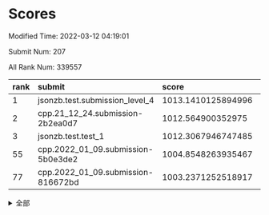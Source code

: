 # Scores

Modified Time: 2022-03-12 04:19:01

Submit Num: 207

All Rank Num: 339557

| rank |               submit               |       score        |       sigma        | pk_num |
| :--- | :--------------------------------- | :----------------- | :----------------- | :----- |
| 1    | jsonzb.test.submission_level_4     | 1013.1410125894996 | 0.8380219751882576 | 6561   |
| 2    | cpp.21_12_24.submission-2b2ea0d7   | 1012.564900352975  | 0.8018908152478442 | 6557   |
| 3    | jsonzb.test.test_1                 | 1012.3067946747485 | 0.7922750404427273 | 6562   |
| 55   | cpp.2022_01_09.submission-5b0e3de2 | 1004.8548263935467 | 0.7154448482343266 | 6561   |
| 77   | cpp.2022_01_09.submission-816672bd | 1003.2371252518917 | 0.7165242797664847 | 6559   |


<details>
<summary>全部</summary>

| rank |                 submit                 |       score        |       sigma        | pk_num |
| :--- | :------------------------------------- | :----------------- | :----------------- | :----- |
| 1    | jsonzb.test.submission_level_4         | 1013.1410125894996 | 0.8380219751882576 | 6561   |
| 2    | cpp.21_12_24.submission-2b2ea0d7       | 1012.564900352975  | 0.8018908152478442 | 6557   |
| 3    | jsonzb.test.test_1                     | 1012.3067946747485 | 0.7922750404427273 | 6562   |
| 4    | gobigger.level_3.submission_level_3_6  | 1011.8038789889112 | 0.7727858126787028 | 6567   |
| 5    | gobigger.level_3.submission_level_3_36 | 1011.7988962391552 | 0.7827015678664594 | 6566   |
| 6    | gobigger.level_3.submission_level_3_3  | 1011.6826454746944 | 0.756998661092247  | 6557   |
| 7    | gobigger.level_3.submission_level_3_42 | 1011.3874296083029 | 0.7897254459741712 | 6562   |
| 8    | gobigger.level_3.submission_level_3_20 | 1011.1311158484206 | 0.7885176516313885 | 6560   |
| 9    | gobigger.level_3.submission_level_3_48 | 1011.0997326457416 | 0.7794882082821974 | 6558   |
| 10   | gobigger.level_3.submission_level_3_34 | 1010.9627135222327 | 0.7658295208085101 | 6559   |
| 11   | gobigger.level_3.submission_level_3_5  | 1010.9348296706984 | 0.757477269424885  | 6564   |
| 12   | gobigger.level_3.submission_level_3_30 | 1010.8740493087795 | 0.7868659179012302 | 6560   |
| 13   | gobigger.level_3.submission_level_3_37 | 1010.6951745480777 | 0.7753403353697796 | 6563   |
| 14   | gobigger.level_3.submission_level_3_7  | 1010.6535744050943 | 0.7875912289946272 | 6564   |
| 15   | gobigger.level_3.submission_level_3_47 | 1010.6086523837532 | 0.7599939656545933 | 6564   |
| 16   | gobigger.level_3.submission_level_3_16 | 1010.4588840423548 | 0.7505785277152488 | 6556   |
| 17   | gobigger.level_3.submission_level_3_2  | 1010.4460500961562 | 0.7648447053691622 | 6562   |
| 18   | gobigger.level_3.submission_level_3_18 | 1010.3249914770853 | 0.7517072361531881 | 6562   |
| 19   | gobigger.level_3.submission_level_3_39 | 1010.2578217376652 | 0.7716271503873923 | 6557   |
| 20   | gobigger.level_3.submission_level_3_1  | 1010.2399133852899 | 0.7441980383281445 | 6562   |
| 21   | gobigger.level_3.submission_level_3_17 | 1010.1588198061561 | 0.7643218121211771 | 6563   |
| 22   | gobigger.level_3.submission_level_3_22 | 1010.1550128442686 | 0.7530157054928327 | 6559   |
| 23   | gobigger.level_3.submission_level_3_43 | 1010.1079383751552 | 0.7679826771615331 | 6564   |
| 24   | gobigger.level_3.submission_level_3_41 | 1010.0859615514393 | 0.7719442831790926 | 6563   |
| 25   | gobigger.level_3.submission_level_3_35 | 1010.0841368689956 | 0.7760633661656675 | 6563   |
| 26   | gobigger.level_3.submission_level_3_31 | 1010.0778601128111 | 0.7451437498392339 | 6562   |
| 27   | gobigger.level_3.submission_level_3_45 | 1010.0279931615256 | 0.747578635080234  | 6565   |
| 28   | gobigger.level_3.submission_level_3_25 | 1010.0147342447104 | 0.7691338503809584 | 6556   |
| 29   | gobigger.level_3.submission_level_3_33 | 1009.9988939925244 | 0.7563499763988348 | 6567   |
| 30   | gobigger.level_3.submission_level_3_0  | 1009.9879569895189 | 0.7504280837531397 | 6562   |
| 31   | gobigger.level_3.submission_level_3_11 | 1009.9718982079802 | 0.7473440149268606 | 6562   |
| 32   | gobigger.level_3.submission_level_3_46 | 1009.9540055414149 | 0.7631057494087561 | 6565   |
| 33   | gobigger.level_3.submission_level_3_32 | 1009.9501195709533 | 0.7493412204022964 | 6560   |
| 34   | gobigger.level_3.submission_level_3_10 | 1009.9471293964336 | 0.7515705301839106 | 6561   |
| 35   | gobigger.level_3.submission_level_3_23 | 1009.9152963609762 | 0.7659180912357069 | 6561   |
| 36   | gobigger.level_3.submission_level_3_40 | 1009.8981268279476 | 0.7819477481948878 | 6558   |
| 37   | gobigger.level_3.submission_level_3_21 | 1009.8808137525716 | 0.7513906232038786 | 6560   |
| 38   | gobigger.level_3.submission_level_3_12 | 1009.8468512126259 | 0.7321867701460014 | 6558   |
| 39   | gobigger.level_3.submission_level_3_28 | 1009.8434011190201 | 0.7581640611936982 | 6564   |
| 40   | gobigger.level_3.submission_level_3_44 | 1009.8041382254632 | 0.7753290334309146 | 6562   |
| 41   | gobigger.level_3.submission_level_3_38 | 1009.7937688120385 | 0.7454631740846867 | 6555   |
| 42   | gobigger.level_3.submission_level_3_26 | 1009.7565353000325 | 0.7442362969813332 | 6559   |
| 43   | gobigger.level_3.submission_level_3_14 | 1009.4423121453594 | 0.7832017643571316 | 6566   |
| 44   | gobigger.level_3.submission_level_3_49 | 1009.4356472750746 | 0.7537963948673104 | 6566   |
| 45   | gobigger.level_3.submission_level_3_13 | 1009.4339943580944 | 0.7498342715217147 | 6564   |
| 46   | gobigger.level_3.submission_level_3_19 | 1009.2627366385622 | 0.7687234016896491 | 6564   |
| 47   | gobigger.level_3.submission_level_3_27 | 1009.1920890210092 | 0.7413684255619776 | 6561   |
| 48   | gobigger.level_3.submission_level_3_9  | 1009.1140156723776 | 0.7331445872913873 | 6558   |
| 49   | gobigger.level_3.submission_level_3_24 | 1009.0980744766626 | 0.7506925892551523 | 6559   |
| 50   | gobigger.level_3.submission_level_3_15 | 1008.9052262636051 | 0.739317976925725  | 6560   |
| 51   | gobigger.level_3.submission_level_3_8  | 1008.7255438747416 | 0.7651874921109932 | 6560   |
| 52   | gobigger.level_3.submission_level_3_29 | 1008.7069438172431 | 0.7351438903978516 | 6561   |
| 53   | gobigger.level_3.submission_level_3_4  | 1007.7353644788685 | 0.7596161255336321 | 6560   |
| 54   | gobigger.level_1.submission_level_1_28 | 1005.1348910562002 | 0.7301271298340233 | 6555   |
| 55   | cpp.2022_01_09.submission-5b0e3de2     | 1004.8548263935467 | 0.7154448482343266 | 6561   |
| 56   | gobigger.level_1.submission_level_1_42 | 1004.4837414536088 | 0.7276708388826374 | 6562   |
| 57   | gobigger.level_1.submission_level_1_29 | 1004.4691912394975 | 0.7220006682879122 | 6563   |
| 58   | gobigger.level_1.submission_level_1_37 | 1004.4162414897339 | 0.7160639382674808 | 6567   |
| 59   | gobigger.level_1.submission_level_1_34 | 1004.2145165672442 | 0.7080927364329686 | 6564   |
| 60   | gobigger.level_1.submission_level_1_43 | 1004.2104986460238 | 0.7067517302369981 | 6565   |
| 61   | gobigger.level_1.submission_level_1_11 | 1004.1485342151535 | 0.7084577069625658 | 6556   |
| 62   | gobigger.level_1.submission_level_1_3  | 1003.9420282272782 | 0.7215963203758562 | 6564   |
| 63   | gobigger.level_1.submission_level_1_27 | 1003.9099108545237 | 0.724651373513869  | 6563   |
| 64   | gobigger.level_1.submission_level_1_26 | 1003.8784043547392 | 0.7274803844282658 | 6557   |
| 65   | gobigger.level_1.submission_level_1_4  | 1003.8633628012813 | 0.7236687696797188 | 6561   |
| 66   | gobigger.level_1.submission_level_1_24 | 1003.8360677184153 | 0.7398468164290867 | 6558   |
| 67   | gobigger.level_1.submission_level_1_21 | 1003.7483124320037 | 0.7148759545803911 | 6565   |
| 68   | gobigger.level_1.submission_level_1_17 | 1003.6948291994588 | 0.7072871488669095 | 6561   |
| 69   | gobigger.level_1.submission_level_1_6  | 1003.6529690852742 | 0.7193730155044445 | 6563   |
| 70   | gobigger.level_1.submission_level_1_25 | 1003.6460838518213 | 0.724611065380346  | 6559   |
| 71   | gobigger.level_1.submission_level_1_1  | 1003.552391488428  | 0.7157380475061342 | 6566   |
| 72   | gobigger.level_1.submission_level_1_36 | 1003.4930455723494 | 0.7142960253955297 | 6561   |
| 73   | gobigger.level_1.submission_level_1_40 | 1003.4646248014337 | 0.7185617102245472 | 6560   |
| 74   | gobigger.level_1.submission_level_1_16 | 1003.427089851927  | 0.7061228428750509 | 6562   |
| 75   | gobigger.level_1.submission_level_1_46 | 1003.3122318797512 | 0.7255004827523386 | 6560   |
| 76   | gobigger.level_1.submission_level_1_45 | 1003.2772650732682 | 0.7146453291482078 | 6557   |
| 77   | cpp.2022_01_09.submission-816672bd     | 1003.2371252518917 | 0.7165242797664847 | 6559   |
| 78   | gobigger.level_1.submission_level_1_0  | 1003.2366412654428 | 0.716829461470979  | 6564   |
| 79   | gobigger.level_1.submission_level_1_39 | 1003.1808980179414 | 0.7053833068417353 | 6554   |
| 80   | gobigger.level_1.submission_level_1_18 | 1003.1543467036506 | 0.7119251808705082 | 6559   |
| 81   | gobigger.level_1.submission_level_1_14 | 1003.1478459344406 | 0.726497146578238  | 6563   |
| 82   | gobigger.level_1.submission_level_1_23 | 1003.1134499376047 | 0.7177613149815001 | 6562   |
| 83   | gobigger.level_1.submission_level_1_44 | 1003.040974633047  | 0.7131101115192481 | 6565   |
| 84   | gobigger.level_1.submission_level_1_5  | 1003.0212498355147 | 0.7175078750387412 | 6565   |
| 85   | gobigger.level_1.submission_level_1_2  | 1002.9805100133103 | 0.7235331013039337 | 6557   |
| 86   | gobigger.level_1.submission_level_1_19 | 1002.970440489865  | 0.7104628941502688 | 6567   |
| 87   | gobigger.level_1.submission_level_1_38 | 1002.8949341392414 | 0.7092757915655516 | 6562   |
| 88   | gobigger.level_1.submission_level_1_32 | 1002.8888673360481 | 0.7113404615667971 | 6561   |
| 89   | gobigger.level_1.submission_level_1_48 | 1002.868151500118  | 0.7120628986792569 | 6554   |
| 90   | gobigger.level_1.submission_level_1_7  | 1002.8561650983509 | 0.7049291729801606 | 6558   |
| 91   | gobigger.level_1.submission_level_1_49 | 1002.7533791834339 | 0.7058994437099696 | 6567   |
| 92   | gobigger.level_1.submission_level_1_33 | 1002.7480406536871 | 0.7014926263763541 | 6569   |
| 93   | gobigger.level_1.submission_level_1_9  | 1002.7017887418643 | 0.7298004138357997 | 6560   |
| 94   | gobigger.level_1.submission_level_1_13 | 1002.6698421170947 | 0.7277347668977702 | 6564   |
| 95   | gobigger.level_1.submission_level_1_12 | 1002.5002617174949 | 0.710940703707517  | 6568   |
| 96   | gobigger.level_1.submission_level_1_31 | 1002.4495967653526 | 0.703210336277854  | 6563   |
| 97   | gobigger.level_1.submission_level_1_8  | 1002.4389313377434 | 0.7232721749034167 | 6565   |
| 98   | gobigger.level_1.submission_level_1_47 | 1002.320027664759  | 0.7138872393293542 | 6561   |
| 99   | gobigger.level_1.submission_level_1_35 | 1002.2170752494452 | 0.7043136498784154 | 6554   |
| 100  | gobigger.level_1.submission_level_1_30 | 1002.1993148311552 | 0.7100548884320749 | 6558   |
| 101  | gobigger.level_1.submission_level_1_15 | 1002.1903122959965 | 0.7134039373097073 | 6561   |
| 102  | gobigger.level_1.submission_level_1_41 | 1001.9970434265964 | 0.7171224116442085 | 6558   |
| 103  | gobigger.level_1.submission_level_1_20 | 1001.9818160576099 | 0.7201384400717361 | 6567   |
| 104  | gobigger.level_1.submission_level_1_22 | 1000.9502430154035 | 0.7139176631185948 | 6564   |
| 105  | gobigger.level_1.submission_level_1_10 | 1000.5575855368782 | 0.6979507792842573 | 6568   |
| 106  | gobigger.random.submission_random_26   | 998.1902229891214  | 0.7070184931480195 | 6557   |
| 107  | gobigger.random.submission_random_48   | 998.1181555096103  | 0.7069489469867466 | 6560   |
| 108  | gobigger.random.submission_random_34   | 997.7121140246609  | 0.707930902134561  | 6558   |
| 109  | gobigger.random.submission_random_31   | 997.6733178880719  | 0.7134473559782831 | 6565   |
| 110  | gobigger.random.submission_random_17   | 997.5590865754455  | 0.7071667157380158 | 6558   |
| 111  | gobigger.random.submission_random_36   | 997.1589379461778  | 0.7082075321650666 | 6563   |
| 112  | gobigger.random.submission_random_9    | 997.0807384312459  | 0.7058584251180227 | 6558   |
| 113  | gobigger.random.submission_random_4    | 996.9554006336931  | 0.7137521876175257 | 6561   |
| 114  | gobigger.random.submission_random_24   | 996.8563505481317  | 0.714884464094075  | 6557   |
| 115  | gobigger.random.submission_random_10   | 996.6050769357137  | 0.7142248800207399 | 6561   |
| 116  | gobigger.random.submission_random_38   | 996.5786916733823  | 0.702121032271039  | 6564   |
| 117  | gobigger.random.submission_random_44   | 996.4647838641538  | 0.6955077351244671 | 6565   |
| 118  | gobigger.random.submission_random_20   | 996.451257264677   | 0.706529287503344  | 6565   |
| 119  | gobigger.random.submission_random_13   | 996.4463225690702  | 0.7146567724792388 | 6559   |
| 120  | gobigger.random.submission_random_6    | 996.3910180989591  | 0.7058433747915054 | 6561   |
| 121  | gobigger.random.submission_random_11   | 996.385287881584   | 0.7142621008239117 | 6566   |
| 122  | gobigger.random.submission_random_43   | 996.3851890002837  | 0.7101450675805695 | 6563   |
| 123  | gobigger.random.submission_random_23   | 996.3807750752006  | 0.7155743563382148 | 6561   |
| 124  | gobigger.random.submission_random_3    | 996.3622067891755  | 0.7261884427236698 | 6565   |
| 125  | gobigger.random.submission_random_33   | 996.3615916990833  | 0.7113925662511842 | 6562   |
| 126  | gobigger.random.submission_random_39   | 996.3117349936605  | 0.7168441903100615 | 6562   |
| 127  | gobigger.random.submission_random_18   | 996.2560581089251  | 0.7151863185811737 | 6560   |
| 128  | gobigger.random.submission_random_40   | 996.255478854234   | 0.7139852622267797 | 6567   |
| 129  | gobigger.random.submission_random_35   | 996.2466220061533  | 0.6988597987686349 | 6554   |
| 130  | gobigger.random.submission_random_0    | 996.1905226685955  | 0.7126612306374904 | 6556   |
| 131  | gobigger.random.submission_random_5    | 996.1848353602908  | 0.7021424416532271 | 6554   |
| 132  | gobigger.random.submission_random_16   | 996.1658721641351  | 0.7050023989615037 | 6562   |
| 133  | gobigger.random.submission_random_37   | 996.0935236079526  | 0.7028446213647555 | 6565   |
| 134  | gobigger.random.submission_random_49   | 996.0891160406394  | 0.7141137541948733 | 6565   |
| 135  | gobigger.random.submission_random_21   | 996.0798152381939  | 0.6928348110815301 | 6564   |
| 136  | gobigger.random.submission_random_47   | 995.8707650477352  | 0.7244492760748381 | 6563   |
| 137  | gobigger.random.submission_random_46   | 995.8360089464043  | 0.7092971070967479 | 6562   |
| 138  | gobigger.random.submission_random_30   | 995.8263193446727  | 0.7102884824092446 | 6567   |
| 139  | gobigger.random.submission_random_22   | 995.818653290315   | 0.7046371053676588 | 6561   |
| 140  | gobigger.random.submission_random_2    | 995.7953725619933  | 0.7003901021122974 | 6560   |
| 141  | gobigger.random.submission_random_45   | 995.6113717012983  | 0.6992379318488985 | 6565   |
| 142  | gobigger.random.submission_random_12   | 995.5171369349562  | 0.7078463850115927 | 6563   |
| 143  | gobigger.random.submission_random_32   | 995.5090645312114  | 0.7080360514573029 | 6561   |
| 144  | gobigger.random.submission_random_27   | 995.4803553526598  | 0.7096073406993736 | 6561   |
| 145  | gobigger.random.submission_random_8    | 995.356234452912   | 0.7154969006768372 | 6563   |
| 146  | gobigger.random.submission_random_41   | 995.3203064402209  | 0.7138174150387256 | 6559   |
| 147  | gobigger.random.submission_random_29   | 995.260855626319   | 0.7102999996884715 | 6567   |
| 148  | gobigger.random.submission_random_42   | 995.2359104378796  | 0.7159296123197032 | 6563   |
| 149  | gobigger.random.submission_random_25   | 995.1374977345247  | 0.7356490369680801 | 6559   |
| 150  | gobigger.random.submission_random_7    | 995.12219319217    | 0.71408466654322   | 6565   |
| 151  | gobigger.random.submission_random_14   | 995.0155588014264  | 0.714157456036933  | 6561   |
| 152  | gobigger.random.submission_random_19   | 994.995814011789   | 0.7024536712553087 | 6561   |
| 153  | gobigger.random.submission_random_15   | 994.952527049607   | 0.7128110045298057 | 6561   |
| 154  | gobigger.random.submission_random_1    | 994.8609796190192  | 0.7079627302836117 | 6566   |
| 155  | gobigger.random.submission_random_28   | 994.4772320214629  | 0.729959759473683  | 6564   |
| 156  | gobigger.level_2.submission_level_2_40 | 994.0029589537274  | 0.7411758584038153 | 6566   |
| 157  | gobigger.level_2.submission_level_2_23 | 993.9422188290785  | 0.7429357421942266 | 6557   |
| 158  | gobigger.level_2.submission_level_2_19 | 993.6502293094344  | 0.7360405989506185 | 6564   |
| 159  | gobigger.level_2.submission_level_2_34 | 993.4588484620738  | 0.7280876986199037 | 6567   |
| 160  | gobigger.level_2.submission_level_2_39 | 993.3985220720579  | 0.7368373507569432 | 6562   |
| 161  | gobigger.level_2.submission_level_2_33 | 993.3258052401336  | 0.7341417386174904 | 6562   |
| 162  | gobigger.level_2.submission_level_2_45 | 993.2619348722901  | 0.7464311917643608 | 6562   |
| 163  | gobigger.level_2.submission_level_2_41 | 992.9163263594897  | 0.7383921465823978 | 6558   |
| 164  | gobigger.level_2.submission_level_2_5  | 992.9139456602767  | 0.7476439514930531 | 6562   |
| 165  | gobigger.level_2.submission_level_2_15 | 992.8520763885501  | 0.7408425597576898 | 6563   |
| 166  | gobigger.level_2.submission_level_2_27 | 992.851627473991   | 0.7470776923594142 | 6565   |
| 167  | gobigger.level_2.submission_level_2_3  | 992.7612418187498  | 0.7489892252941659 | 6560   |
| 168  | gobigger.level_2.submission_level_2_7  | 992.7206329289993  | 0.733990476023852  | 6555   |
| 169  | gobigger.level_2.submission_level_2_31 | 992.7077188078428  | 0.7326688268986004 | 6563   |
| 170  | gobigger.level_2.submission_level_2_38 | 992.6501472622543  | 0.7378721311030653 | 6564   |
| 171  | gobigger.level_2.submission_level_2_17 | 992.5306890420254  | 0.7392861522060657 | 6562   |
| 172  | gobigger.level_2.submission_level_2_21 | 992.4843302131279  | 0.7346184251388893 | 6558   |
| 173  | gobigger.level_2.submission_level_2_49 | 992.4822266042307  | 0.7524483855931433 | 6559   |
| 174  | gobigger.level_2.submission_level_2_24 | 992.4811057487307  | 0.7627290278951954 | 6556   |
| 175  | gobigger.level_2.submission_level_2_9  | 992.4037339230457  | 0.7343112150925614 | 6562   |
| 176  | gobigger.level_2.submission_level_2_6  | 992.40256442334    | 0.7425769694896289 | 6561   |
| 177  | gobigger.level_2.submission_level_2_43 | 992.3359248246719  | 0.7243248108679602 | 6561   |
| 178  | gobigger.level_2.submission_level_2_35 | 992.2275241522624  | 0.7395370228823599 | 6564   |
| 179  | gobigger.level_2.submission_level_2_48 | 992.1853507202281  | 0.7416249134149688 | 6563   |
| 180  | gobigger.level_2.submission_level_2_46 | 992.135767338014   | 0.7391804664987525 | 6560   |
| 181  | gobigger.level_2.submission_level_2_37 | 992.1266626822367  | 0.7500029651226764 | 6563   |
| 182  | gobigger.level_2.submission_level_2_25 | 992.121087444871   | 0.7487234760184459 | 6561   |
| 183  | gobigger.level_2.submission_level_2_30 | 992.0821059806359  | 0.7447048967206081 | 6560   |
| 184  | gobigger.level_2.submission_level_2_47 | 991.9710651101259  | 0.7262154492005979 | 6564   |
| 185  | gobigger.level_2.submission_level_2_26 | 991.963318756003   | 0.7697714055816592 | 6560   |
| 186  | gobigger.level_2.submission_level_2_0  | 991.9471328633341  | 0.7614290374467297 | 6561   |
| 187  | gobigger.level_2.submission_level_2_12 | 991.8773267883222  | 0.7380221010937448 | 6559   |
| 188  | gobigger.level_2.submission_level_2_29 | 991.7217522737842  | 0.7379766729077389 | 6560   |
| 189  | gobigger.level_2.submission_level_2_16 | 991.7038678803564  | 0.7541942658042052 | 6559   |
| 190  | gobigger.level_2.submission_level_2_10 | 991.5391994111309  | 0.7530335165902653 | 6561   |
| 191  | gobigger.level_2.submission_level_2_4  | 991.5352939853542  | 0.7561462490048385 | 6562   |
| 192  | gobigger.level_2.submission_level_2_8  | 991.5138693541032  | 0.7618432455630407 | 6558   |
| 193  | gobigger.level_2.submission_level_2_2  | 991.4770300645878  | 0.7596434258117086 | 6560   |
| 194  | gobigger.level_2.submission_level_2_32 | 991.3747036070738  | 0.7600669471862262 | 6565   |
| 195  | gobigger.level_2.submission_level_2_14 | 991.3304550126504  | 0.7608622600010647 | 6561   |
| 196  | gobigger.level_2.submission_level_2_42 | 991.1834515087361  | 0.7612862481438354 | 6557   |
| 197  | gobigger.level_2.submission_level_2_36 | 991.1489510990239  | 0.7574820019589589 | 6554   |
| 198  | gobigger.level_2.submission_level_2_11 | 991.1233696590493  | 0.7473946888652039 | 6563   |
| 199  | gobigger.level_2.submission_level_2_28 | 990.9930183831591  | 0.7405471613522047 | 6555   |
| 200  | gobigger.level_2.submission_level_2_22 | 990.552149358721   | 0.75134169159407   | 6564   |
| 201  | gobigger.level_2.submission_level_2_18 | 990.2026670732158  | 0.7688322883239548 | 6565   |
| 202  | gobigger.level_2.submission_level_2_20 | 990.1216165037484  | 0.7593855699806106 | 6565   |
| 203  | gobigger.level_2.submission_level_2_44 | 989.9190865907543  | 0.7856367721879833 | 6562   |
| 204  | gobigger.level_2.submission_level_2_1  | 989.7878053704219  | 0.7701342788570794 | 6566   |
| 205  | gobigger.level_2.submission_level_2_13 | 988.6850836782318  | 0.79395902033441   | 6564   |
| 206  | gobigger.none.submission_none_1        | 978.5018007487168  | 1.2409362101443988 | 6559   |
| 207  | gobigger.none.submission_none_0        | 978.310025151755   | 1.3105049751763858 | 6559   |

</details>